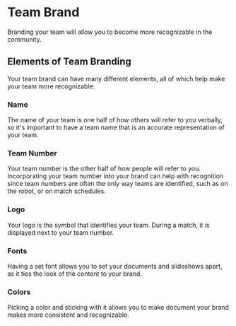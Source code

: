 # Team Brand

Branding your team will allow you to become more recognizable in the community.

## Elements of Team Branding
Your team brand can have many different elements, all of which help make your team more recognizable:

### Name
The name of your team is one half of how others will refer to you verbally, so it's important to have a team name that is an accurate representation of your team.

### Team Number
Your team number is the other half of how people will refer to you. Incorporating your team number into your brand can help with recognition since team numbers are often the only way teams are identified, such as on the robot, or on match schedules.

### Logo
Your logo is the symbol that identifies your team. During a match, it is displayed next to your team number.

### Fonts
Having a set font allows you to set your documents and slideshows apart, as it ties the look of the content to your brand.

### Colors
Picking a color and sticking with it allows you to make document your brand makes more consistent and recognizable.